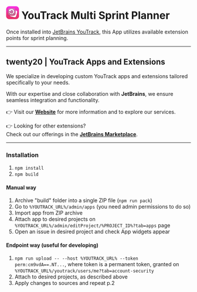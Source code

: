 # <img src="/src/logo.svg" alt="" width="35" /> YouTrack Multi Sprint Planner

Once installed into [JetBrains YouTrack](https://www.jetbrains.com/youtrack/), this App utilizes available extension
points for sprint planning.

---

## twenty20 | YouTrack Apps and Extensions


We specialize in developing custom YouTrack apps and extensions tailored specifically to your needs.

With our expertise and close collaboration with **JetBrains**, we ensure seamless integration and functionality.

👉 Visit our **[Website](https://twenty20.de/)** for more information and to explore our services.

👉 Looking for other extensions?  
Check out our offerings in the **[JetBrains Marketplace](https://plugins.jetbrains.com/vendor/twenty20)**.

---


### Installation

1. `npm install`
2. `npm build`

#### Manual way

1. Archive "build" folder into a single ZIP file (`npm run pack`)
2. Go to `%YOUTRACK_URL%/admin/apps` (you need admin permissions to do so)
3. Import app from ZIP archive
4. Attach app to desired projects on `%YOUTRACK_URL%/admin/editProject/%PROJECT_ID%?tab=apps` page
5. Open an issue in desired project and check App widgets appear

#### Endpoint way (useful for developing)

1. `npm run upload -- --host %YOUTRACK_URL% --token perm:cm9vdA==.NT...`, where token is a permanent
   token, granted on `%YOUTRACK_URL%/youtrack/users/me?tab=account-security`
2. Attach to desired projects, as described above
3. Apply changes to sources and repeat p.2 
